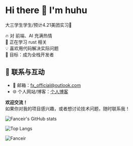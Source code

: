 # Hi there 👋 I'm huhu

大三学生学生/预计4.21美团实习🦘

🔥 对 前端、AI 充满热情  
🚀 正在学习 rust 相关  
💡 喜欢用代码解决实际问题  
🌱 目标：成为全栈开发者

## 🤝 **联系与互动**
- 📧 邮箱：fx_official@outlook.com
- 🌐 个人网站/博客：[个人博客](fanxu.tech)

**欢迎交流！**  
如果你对我的项目感兴趣，或者想讨论技术问题，随时联系我！

![Fanceir's GitHub stats](https://github-readme-stats-sigma-lovat-87.vercel.app/api?username=Fanceir&show_icons=true&theme=tokyonight)    

![Top Langs](https://github-readme-stats-sigma-lovat-87.vercel.app/api/top-langs/?username=Fanceir&layout=compact&theme=tokyonight)

![Fanceir](https://count.getloli.com/@Fanceir?name=Fanceir&theme=asoul&padding=7&offset=0&align=top&scale=1&pixelated=1&darkmode=auto)
